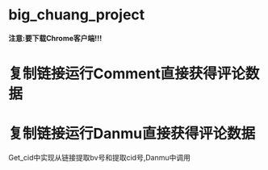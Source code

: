 # big_chuang_project
 
**注意:要下载Chrome客户端!!!**


# 复制链接运行Comment直接获得评论数据
# 复制链接运行Danmu直接获得评论数据


Get_cid中实现从链接提取bv号和提取cid号,Danmu中调用
